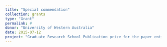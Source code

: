```yaml
---
title: "Special commendation"
collection: grants
type: "Grant"
permalink: #
donor: "University of Western Australia"
date: 2015-07-12
project: "Graduate Research School Publication prize for the paper entitled “Topographic determinants of mobile vertebrate predator hotspots: Current knowledge and future directions""
---
```

